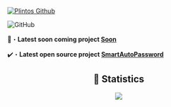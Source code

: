 <a href="https://www.youtube.com/watch?v=zL19uMsnpSU&t" target="_blank"> <img src="https://i.pinimg.com/originals/4b/dc/f4/4bdcf4287dafcf99a2bfd849d869567b.jpg" alt="Plintos Github"/></a>

![GitHub](https://komarev.com/ghpvc/?username=Plintor&style=flat)
<br>

📂・**Latest soon coming project [Soon](Soon)**

✔️・**Latest open source project [SmartAutoPassword](https://github.com/Plintor/SmartAutoPassword)**

<div align="center">
  <h2 align="center">🔴 Statistics</h2>
  <img src="http://github-readme-streak-stats.herokuapp.com?user=Plintor&theme=tokyonight_duo&hide_border=true&mode=weekly">
</div>
